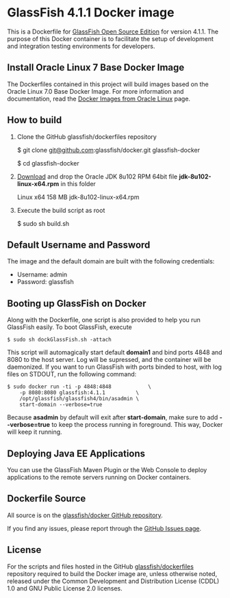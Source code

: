 # GlassFish 4.1.1 Docker image

This is a Dockerfile for [GlassFish Open Source Edition](http://www.glassfish.org) for version 4.1.1. The purpose of this Docker container is to facilitate the setup of development and integration testing environments for developers.

## Install Oracle Linux 7 Base Docker Image
The Dockerfiles contained in this project will build images based on the Oracle Linux 7.0 Base Docker Image.
For more information and documentation, read the [Docker Images from Oracle Linux](http://public-yum.oracle.com/docker-images) page.

## How to build

1. Clone the GitHub glassfish/dockerfiles repository

	$ git clone git@github.com:glassfish/docker.git glassfish-docker
	
	$ cd glassfish-docker

2. [Download](http://www.oracle.com/technetwork/java/javase/downloads/jdk8-downloads-2133151.html) and drop the Oracle JDK 8u102 RPM 64bit file **jdk-8u102-linux-x64.rpm** in this folder

	Linux x64       158 MB        jdk-8u102-linux-x64.rpm

3. Execute the build script as root

	$ sudo sh build.sh

## Default Username and Password
The image and the default domain are built with the following credentials:

 * Username: admin
 * Password: glassfish

## Booting up GlassFish on Docker

Along with the Dockerfile, one script is also provided to help you run GlassFish easily. To boot GlassFish, execute

	$ sudo sh dockGlassFish.sh -attach

This script will automagically start default **domain1** and bind ports 4848 and 8080 to the host server. Log will be supressed, and the container will be daemonized. If you want to run GlassFish with ports binded to host, with log files on STDOUT, run the following command:

	$ sudo docker run -ti -p 4848:4848            \
		-p 8080:8080 glassfish:4.1.1          \
		/opt/glassfish/glassfish4/bin/asadmin \
		start-domain --verbose=true

Because **asadmin** by default will exit after **start-domain**, make sure to add **--verbose=true** to keep the process running in foreground. This way, Docker will keep it running.

## Deploying Java EE Applications

You can use the GlassFish Maven Plugin or the Web Console to deploy applications to the remote servers running on Docker containers.

## Dockerfile Source
All source is on the [glassfish/docker GitHub repository](https://github.com/glassfish/docker).

If you find any issues, please report through the [GitHub Issues page](https://github.com/glassfish/docker/issues).

## License
For the scripts and files hosted in the GitHub [glassfish/dockerfiles](https://github.com/glassfish/docker/) repository required to build the Docker image are, unless otherwise noted, released under the Common Development and Distribution License (CDDL) 1.0 and GNU Public License 2.0 licenses.
